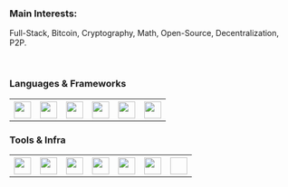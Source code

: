 ### Main Interests:

 Full-Stack, Bitcoin, Cryptography, Math, Open-Source, Decentralization, P2P. 

<br/>

### Languages & Frameworks
<div> <table> <th> <img height=30px width=30px src="https://cdn.jsdelivr.net/gh/devicons/devicon/icons/csharp/csharp-original.svg" /> </th> <th> <img height=30px width=30px src="https://cdn.jsdelivr.net/gh/devicons/devicon/icons/typescript/typescript-original.svg" /> </th> <th> <img height=30px width=30px src="https://cdn.jsdelivr.net/gh/devicons/devicon/icons/javascript/javascript-original.svg" /> </th> <th> <img height=30px width=30px src="https://cdn.jsdelivr.net/gh/devicons/devicon/icons/nodejs/nodejs-original-wordmark.svg" /> </th> <th> <img height=30px width=30px src="https://cdn.jsdelivr.net/gh/devicons/devicon/icons/vuejs/vuejs-original-wordmark.svg" /> </th> <th> <img height=30px width=30px src="https://cdn.jsdelivr.net/gh/devicons/devicon/icons/angularjs/angularjs-original.svg" /> </th> </table> </div>

### Tools & Infra
<div> <table> <th> <img height=30px width=30px src="https://cdn.jsdelivr.net/gh/devicons/devicon/icons/docker/docker-original-wordmark.svg" /> </th> <th> <img height=30px width=30px src="https://cdn.jsdelivr.net/gh/devicons/devicon/icons/git/git-original.svg" /> </th> <th> <img height=30px width=30px src="https://cdn.jsdelivr.net/gh/devicons/devicon/icons/postgresql/postgresql-original-wordmark.svg" /> </th> <th> <img height=30px width=30px src="https://cdn.jsdelivr.net/gh/devicons/devicon/icons/mysql/mysql-original-wordmark.svg" /> </th> <th> <img height=30px width=30px src="https://cdn.jsdelivr.net/gh/devicons/devicon/icons/mongodb/mongodb-original-wordmark.svg" /> </th> <th> <img height=30px width=30px src="https://cdn.jsdelivr.net/gh/devicons/devicon/icons/amazonwebservices/amazonwebservices-original-wordmark.svg" /> </th> <th> <img height=30px width=30px </div>
